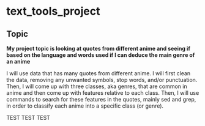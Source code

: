 # text_tools_project
## Topic

**My project topic is looking at quotes from different anime and seeing if based on the language and words used if I can deduce the main genre of an anime**

I will use data that has many quotes from different anime. I will first clean the data, removing any unwanted symbols, stop words, and/or punctuation. Then, I will come up with three classes, aka genres, that are common in anime and then come up with features relative to each class. Then, I will use commands to search for these features in the quotes, mainly sed and grep, in order to classify each anime into a specific class (or genre).


TEST TEST TEST

